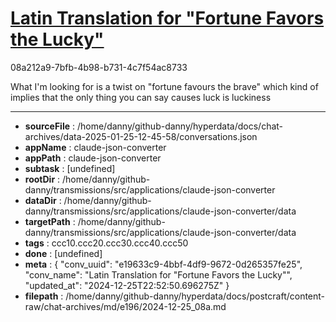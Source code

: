 # [Latin Translation for "Fortune Favors the Lucky"](https://claude.ai/chat/e19633c9-4bbf-4df9-9672-0d265357fe25)

08a212a9-7bfb-4b98-b731-4c7f54ac8733

What I'm looking for is a twist on "fortune favours the brave" which kind of implies that the only thing you can say causes luck is luckiness

---

* **sourceFile** : /home/danny/github-danny/hyperdata/docs/chat-archives/data-2025-01-25-12-45-58/conversations.json
* **appName** : claude-json-converter
* **appPath** : claude-json-converter
* **subtask** : [undefined]
* **rootDir** : /home/danny/github-danny/transmissions/src/applications/claude-json-converter
* **dataDir** : /home/danny/github-danny/transmissions/src/applications/claude-json-converter/data
* **targetPath** : /home/danny/github-danny/transmissions/src/applications/claude-json-converter/data
* **tags** : ccc10.ccc20.ccc30.ccc40.ccc50
* **done** : [undefined]
* **meta** : {
  "conv_uuid": "e19633c9-4bbf-4df9-9672-0d265357fe25",
  "conv_name": "Latin Translation for \"Fortune Favors the Lucky\"",
  "updated_at": "2024-12-25T22:52:50.696275Z"
}
* **filepath** : /home/danny/github-danny/hyperdata/docs/postcraft/content-raw/chat-archives/md/e196/2024-12-25_08a.md